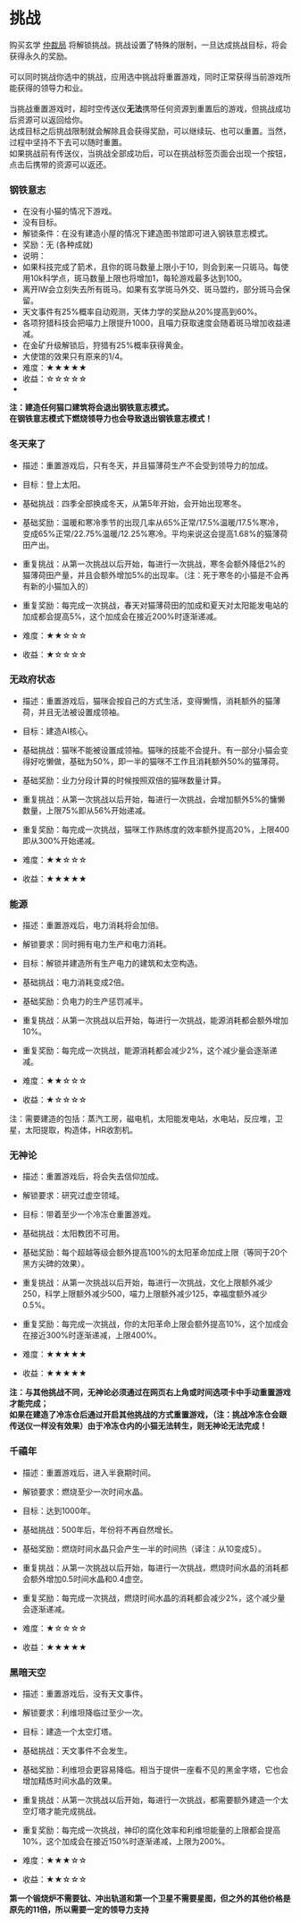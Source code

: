 # 挑战

   购买玄学 <a href="?file=001-猫咪百科/03-科学/02-玄学#仲裁局">仲裁局</a> 将解锁挑战。挑战设置了特殊的限制，一旦达成挑战目标，将会获得永久的奖励。  
   <br>可以同时挑战你选中的挑战，应用选中挑战将重置游戏，同时正常获得当前游戏所能获得的领导力和业。  
   <br>当挑战重置游戏时，超时空传送仪**无法**携带任何资源到重置后的游戏，但挑战成功后资源可以返回给你。
   <br>达成目标之后挑战限制就会解除且会获得奖励，可以继续玩、也可以重置。当然，过程中坚持不下去可以随时重置。
   <br>如果挑战前有传送仪，当挑战全部成功后，可以在挑战标签页面会出现一个按钮，点击后携带的资源可以返还。

### 钢铁意志

- 在没有小猫的情况下游戏。 
- 没有目标。
- 解锁条件：在没有建造小屋的情况下建造图书馆即可进入钢铁意志模式。  
- 奖励：无  (各种成就)
- 说明：
 - 如果科技完成了箭术，且你的斑马数量上限小于10，则会到来一只斑马。每使用10k科学点，斑马数量上限也将增加1，每轮游戏最多达到100。
 - 离开IW会立刻失去所有斑马。如果有玄学斑马外交、斑马盟约，部分斑马会保留。
 - 天文事件有25%概率自动观测，天体力学的奖励从20%提高到60%。
 - 各项狩猎科技会把喵力上限提升1000，且喵力获取速度会随着斑马增加收益递减。
 - 在金矿升级解锁后，狩猎有25%概率获得黄金。
 - 大使馆的效果只有原来的1/4。
- 难度：★★★★★
- 收益：☆☆☆☆☆
- 
**注：建造任何猫口建筑将会退出钢铁意志模式。<br>在钢铁意志模式下燃烧领导力也会导致退出钢铁意志模式！**

### 冬天来了

- 描述：重置游戏后，只有冬天，并且猫薄荷生产不会受到领导力的加成。
- 目标：登上太阳。

- 基础挑战：四季全部换成冬天，从第5年开始，会开始出现寒冬。
- 基础奖励：温暖和寒冷季节的出现几率从65%正常/17.5%温暖/17.5%寒冷，变成65%正常/22.75%温暖/12.25%寒冷。平均来说这会提高1.68%的猫薄荷田产出。

- 重复挑战：从第一次挑战以后开始，每进行一次挑战，寒冬会额外降低2%的猫薄荷田产量，并且会额外增加5%的出现率。（注：死于寒冬的小猫是不会再有新的小猫加入的）
- 重复奖励：每完成一次挑战，春天对猫薄荷田的加成和夏天对太阳能发电站的加成都会提高5%，这个加成会在接近200%时逐渐递减。

- 难度：★★☆☆☆
- 收益：★☆☆☆☆

### 无政府状态

- 描述：重置游戏后，猫咪会按自己的方式生活，变得懒惰，消耗额外的猫薄荷，并且无法被设置成领袖。
- 目标：建造AI核心。

- 基础挑战：猫咪不能被设置成领袖。猫咪的技能不会提升。有一部分小猫会变得好吃懒做，基础为50%，即一半的猫咪不工作且消耗额外50%的猫薄荷。
- 基础奖励：业力分段计算的时候按照双倍的猫咪数量计算。

- 重复挑战：从第一次挑战以后开始，每进行一次挑战，会增加额外5%的慵懒数量，上限75%即从56%开始递减。
- 重复奖励：每完成一次挑战，猫咪工作熟练度的效率额外提高20%，上限400即从300%开始递减。

- 难度：★★☆☆☆
- 收益：★★★★★

### 能源

- 描述：重置游戏后，电力消耗将会加倍。
- 解锁要求：同时拥有电力生产和电力消耗。
- 目标：解锁并建造所有生产电力的建筑和太空构造。

- 基础挑战：电力消耗变成2倍。
- 基础奖励：负电力的生产惩罚减半。

- 重复挑战：从第一次挑战以后开始，每进行一次挑战，能源消耗都会额外增加10%。
- 重复奖励：每完成一次挑战，能源消耗都会减少2%，这个减少量会逐渐递减。

- 难度：★★☆☆☆
- 收益：★☆☆☆☆

注：需要建造的包括：蒸汽工房，磁电机，太阳能发电站，水电站，反应堆，卫星，太阳提取，构造体，HR收割机。

### 无神论

- 描述：重置游戏后，将会失去信仰加成。
- 解锁要求：研究过虚空领域。
- 目标：带着至少一个冷冻仓重置游戏。

- 基础挑战：太阳教团不可用。
- 基础奖励：每个超越等级会额外提高100%的太阳革命加成上限（等同于20个黑方尖碑的效果）。

- 重复挑战：从第一次挑战以后开始，每进行一次挑战，文化上限额外减少250，科学上限额外减少500，喵力上限额外减少125，幸福度额外减少0.5%。
- 重复奖励：每完成一次挑战，你的太阳革命上限会额外提高10%，这个加成会在接近300%时逐渐递减，上限400%。

- 难度：★★★★★<br>
- 收益：★★★★★<br>

**注：与其他挑战不同，无神论必须通过在网页右上角或时间选项卡中手动重置游戏才能完成；**
<br>**如果在建造了冷冻仓后通过开启其他挑战的方式重置游戏，（注：挑战冷冻仓会跟传送仪一样没有效果）由于冷冻仓内的小猫无法转生，则无神论无法完成！**

### 千禧年

- 描述：重置游戏后，进入半衰期时间。
- 解锁要求：燃烧至少一次时间水晶。
- 目标：达到1000年。

- 基础挑战：500年后，年份将不再自然增长。
- 基础奖励：燃烧时间水晶只会产生一半的时间热（译注：从10变成5）。

- 重复挑战：从第一次挑战以后开始，每进行一次挑战，燃烧时间水晶的消耗都会额外增加0.5时间水晶和0.4虚空。
- 重复奖励：每完成一次挑战，燃烧时间水晶的消耗都会减少2%，这个减少量会逐渐递减。

- 难度：★☆☆☆☆
- 收益：★★★★★

### 黑暗天空

- 描述：重置游戏后，没有天文事件。
- 解锁要求：利维坦降临过至少一次。
- 目标：建造一个太空灯塔。

- 基础挑战：天文事件不会发生。
- 基础奖励：利维坦会更容易降临。相当于提供一座看不见的黑金字塔，它也会增加精炼时间水晶的效果。

- 重复挑战：从第一次挑战以后开始，每进行一次挑战，都需要额外建造一个太空灯塔才能完成挑战。
- 重复奖励：每完成一次挑战，神印的腐化效率和利维坦能量的上限都会提高10%，这个加成会在接近150%时逐渐递减，上限为200%。

- 难度：★★★☆☆
- 收益：★★☆☆☆

**第一个锻烧炉不需要钛、冲出轨道和第一个卫星不需要星图，但之外的其他价格是原先的11倍，所以需要一定的领导力支持**
